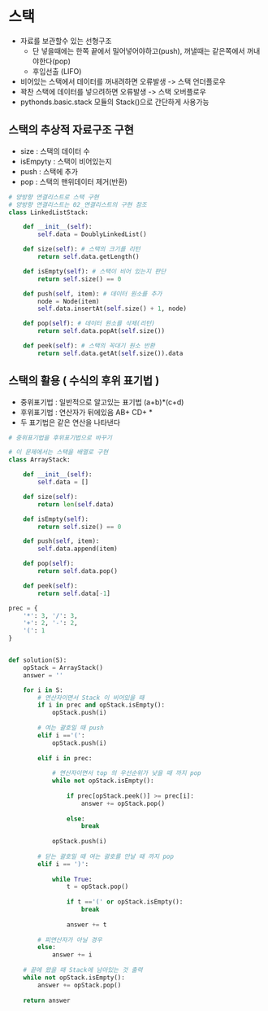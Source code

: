 # 스택
- 자료를 보관할수 있는 선형구조
  - 단 넣을때에는 한쪽 끝에서 밀어넣어야하고(push), 꺼낼때는 같은쪽에서 꺼내야한다(pop)
  - 후입선출 (LIFO)
- 비어있는 스택에서 데이터를 꺼내려하면 오류발생 -> 스택 언더플로우
- 꽉찬 스택에 데이터를 넣으려하면 오류발생 -> 스택 오버플로우
- pythonds.basic.stack 모듈의 Stack()으로 간단하게 사용가능

## 스택의 추상적 자료구조 구현
- size : 스택의 데이터 수
- isEmpyty : 스택이 비어있는지
- push : 스택에 추가
- pop : 스택의 맨위데이터 제거(반환)

```python
# 양방향 연결리스트로 스택 구현
# 양방향 연결리스트는 02_연결리스트의 구현 참조
class LinkedListStack:

	def __init__(self):
		self.data = DoublyLinkedList()

	def size(self): # 스택의 크기를 리턴
		return self.data.getLength()

	def isEmpty(self): # 스택이 비어 있는지 판단
		return self.size() == 0

	def push(self, item): # 데이터 원소를 추가
		node = Node(item)
		self.data.insertAt(self.size() + 1, node)

	def pop(self): # 데이터 원소를 삭제(리턴)
		return self.data.popAt(self.size())

	def peek(self): # 스택의 꼭대기 원소 반환
		return self.data.getAt(self.size()).data
```

## 스택의 활용 ( 수식의 후위 표기법 )
- 중위표기법 : 일반적으로 알고있는 표기법 (a+b)*(c+d)
- 후위표기법 : 연산자가 뒤에있음  AB+ CD+ *
- 두 표기법은 같은 연산을 나타낸다
```python
# 중위표기법을 후위표기법으로 바꾸기

# 이 문제에서는 스택을 배열로 구현
class ArrayStack:

    def __init__(self):
        self.data = []

    def size(self):
        return len(self.data)

    def isEmpty(self):
        return self.size() == 0

    def push(self, item):
        self.data.append(item)

    def pop(self):
        return self.data.pop()

    def peek(self):
        return self.data[-1]

prec = {
    '*': 3, '/': 3,
    '+': 2, '-': 2,
    '(': 1
}


def solution(S):
    opStack = ArrayStack()
    answer = ''

    for i in S:
        # 연산자이면서 Stack 이 비어있을 때
        if i in prec and opStack.isEmpty(): 
            opStack.push(i)
            
        # 여는 괄호일 때 push    
        elif i =='(': 
            opStack.push(i)
            
        elif i in prec:
            
            # 연산자이면서 top 의 우선순위가 낮을 때 까지 pop
            while not opStack.isEmpty(): 
                
                if prec[opStack.peek()] >= prec[i]:
                    answer += opStack.pop()
                    
                else:
                    break
                    
            opStack.push(i)
            
        # 닫는 괄호일 때 여는 괄호를 만날 때 까지 pop    
        elif i == ')': 
            
            while True:
                t = opStack.pop() 
                
                if t =='(' or opStack.isEmpty():
                    break
                    
                answer += t
                
        # 피연산자가 아닐 경우        
        else: 
            answer += i
            
    # 끝에 왔을 때 Stack에 남아있는 것 출력        
    while not opStack.isEmpty(): 
        answer += opStack.pop()
        
    return answer
```